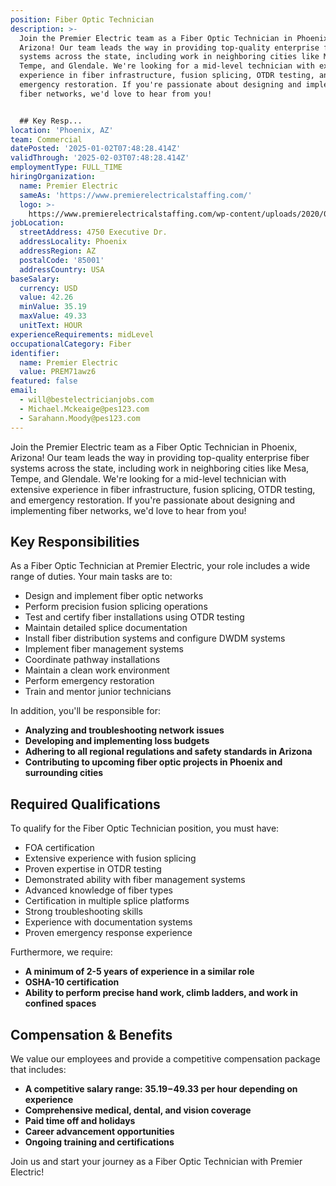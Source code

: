 ```yaml
---
position: Fiber Optic Technician
description: >-
  Join the Premier Electric team as a Fiber Optic Technician in Phoenix,
  Arizona! Our team leads the way in providing top-quality enterprise fiber
  systems across the state, including work in neighboring cities like Mesa,
  Tempe, and Glendale. We're looking for a mid-level technician with extensive
  experience in fiber infrastructure, fusion splicing, OTDR testing, and
  emergency restoration. If you're passionate about designing and implementing
  fiber networks, we'd love to hear from you!


  ## Key Resp...
location: 'Phoenix, AZ'
team: Commercial
datePosted: '2025-01-02T07:48:28.414Z'
validThrough: '2025-02-03T07:48:28.414Z'
employmentType: FULL_TIME
hiringOrganization:
  name: Premier Electric
  sameAs: 'https://www.premierelectricalstaffing.com/'
  logo: >-
    https://www.premierelectricalstaffing.com/wp-content/uploads/2020/05/Premier-Electrical-Staffing-logo.png
jobLocation:
  streetAddress: 4750 Executive Dr.
  addressLocality: Phoenix
  addressRegion: AZ
  postalCode: '85001'
  addressCountry: USA
baseSalary:
  currency: USD
  value: 42.26
  minValue: 35.19
  maxValue: 49.33
  unitText: HOUR
experienceRequirements: midLevel
occupationalCategory: Fiber
identifier:
  name: Premier Electric
  value: PREM71awz6
featured: false
email:
  - will@bestelectricianjobs.com
  - Michael.Mckeaige@pes123.com
  - Sarahann.Moody@pes123.com
---
```




Join the Premier Electric team as a Fiber Optic Technician in Phoenix, Arizona! Our team leads the way in providing top-quality enterprise fiber systems across the state, including work in neighboring cities like Mesa, Tempe, and Glendale. We're looking for a mid-level technician with extensive experience in fiber infrastructure, fusion splicing, OTDR testing, and emergency restoration. If you're passionate about designing and implementing fiber networks, we'd love to hear from you!

## Key Responsibilities
As a Fiber Optic Technician at Premier Electric, your role includes a wide range of duties. Your main tasks are to:

- Design and implement fiber optic networks
- Perform precision fusion splicing operations
- Test and certify fiber installations using OTDR testing
- Maintain detailed splice documentation
- Install fiber distribution systems and configure DWDM systems
- Implement fiber management systems
- Coordinate pathway installations
- Maintain a clean work environment
- Perform emergency restoration
- Train and mentor junior technicians

In addition, you'll be responsible for:

- **Analyzing and troubleshooting network issues**
- **Developing and implementing loss budgets**
- **Adhering to all regional regulations and safety standards in Arizona**
- **Contributing to upcoming fiber optic projects in Phoenix and surrounding cities**

## Required Qualifications
To qualify for the Fiber Optic Technician position, you must have:

- FOA certification
- Extensive experience with fusion splicing
- Proven expertise in OTDR testing
- Demonstrated ability with fiber management systems
- Advanced knowledge of fiber types
- Certification in multiple splice platforms
- Strong troubleshooting skills
- Experience with documentation systems
- Proven emergency response experience

Furthermore, we require:

- **A minimum of 2-5 years of experience in a similar role**
- **OSHA-10 certification**
- **Ability to perform precise hand work, climb ladders, and work in confined spaces**

## Compensation & Benefits
We value our employees and provide a competitive compensation package that includes:

- **A competitive salary range: $35.19-$49.33 per hour depending on experience**
- **Comprehensive medical, dental, and vision coverage**
- **Paid time off and holidays**
- **Career advancement opportunities**
- **Ongoing training and certifications**

Join us and start your journey as a Fiber Optic Technician with Premier Electric!